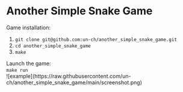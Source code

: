 # Another Simple Snake Game
Game installation:<br>
<ol>
<li><code>git clone git@github.com:un-ch/another_simple_snake_game.git</code></li>
<li><code>cd another_simple_snake_game</code></li>
<li><code>make</code></li>
</ol>
Launch the game:<br>
<code>make run</code></li>
<br>
![example](https://raw.githubusercontent.com/un-ch/another_simple_snake_game/main/screenshot.png)
